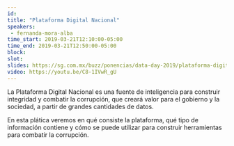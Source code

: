 ```yaml
---
id: 
title: "Plataforma Digital Nacional"
speakers:
 - fernanda-mora-alba
time_start: 2019-03-21T12:10:00-05:00
time_end: 2019-03-21T12:50:00-05:00
block: 
slot: 
slides: https://sg.com.mx/buzz/ponencias/data-day-2019/plataforma-digital-nacional
video: https://youtu.be/C8-1IVwR_gU
---
```


La Plataforma Digital Nacional es una fuente de inteligencia para construir integridad y combatir la corrupción, que creará valor para el gobierno y la sociedad, a partir de grandes cantidades de datos.

En esta plática veremos en qué consiste la plataforma, qué tipo de información contiene y cómo se puede utilizar para construir herramientas para combatir la corrupción.